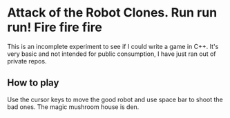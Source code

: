 Attack of the Robot Clones. Run run run! Fire fire fire
=====================================================

This is an incomplete experiment to see if I could write a game in C++.
It's very basic and not intended for public consumption, I have just ran out of private repos.

## How to play

Use the cursor keys to move the good robot and use space bar to shoot the bad ones.
The magic mushroom house is den.

